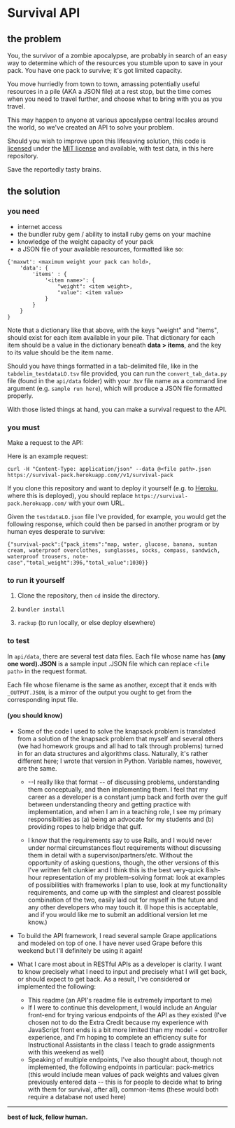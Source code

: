 # Survival API

## the problem

You, the survivor of a zombie apocalypse, are probably in search of an easy way to determine which of the resources you stumble upon to save in your pack. You have one pack to survive; it's got limited capacity.

You move hurriedly from town to town, amassing potentially useful resources in a pile (AKA a JSON file) at a rest stop, but the time comes when you need to travel further, and choose what to bring with you as you travel.

This may happen to anyone at various apocalypse central locales around the world, so we've created an API to solve your problem.

Should you wish to improve upon this lifesaving solution, this code is [licensed]("https://github.com/aerenchyma/survival-pack-api/blob/master/LICENSE") under the [MIT license]("http://opensource.org/licenses/MIT") and available, with test data, in this here repository.

Save the reportedly tasty brains.

## the solution

### you need

- internet access
- the bundler ruby gem / ability to install ruby gems on your machine
- knowledge of the weight capacity of your pack
- a JSON file of your available resources, formatted like so:

``` 
{'maxwt': <maximum weight your pack can hold>,
	'data': {
		'items' : {
			'<item name>': {
				"weight": <item weight>,
				"value": <item value>
			} 
		}	
  	}
} 
```

Note that a dictionary like that above, with the keys "weight" and "items", should exist for each item available in your pile. That dictionary for each item should be a value in the dictionary beneath **data > items**, and the key to its value should be the item name.

Should you have things formatted in a tab-delimited file, like in the ``` tabdelim_testdataLO.tsv ``` file provided, you can run the ``` convert_tab_data.py ``` file (found in the ``` api/data ``` folder) with your .tsv file name as a command line argument (e.g. ``` sample run here ```), which will produce a JSON file formatted properly.

With those listed things at hand, you can make a survival request to the API.

### you must

Make a request to the API:

Here is an example request:

```
curl -H "Content-Type: application/json" --data @<file path>.json https://survival-pack.herokuapp.com//v1/survival-pack  
```

If you clone this repository and want to deploy it yourself (e.g. to [Heroku]("http://heroku.com"), where this is deployed), you should replace ``` https://survival-pack.herokuapp.com/ ``` with your own URL.

Given the ``` testdataLO.json ``` file I've provided, for example, you would get the following response, which could then be parsed in another program or by human eyes desperate to survive:

```
{"survival-pack":{"pack_items":"map, water, glucose, banana, suntan cream, waterproof overclothes, sunglasses, socks, compass, sandwich, waterproof trousers, note-case","total_weight":396,"total_value":1030}}
```

### to run it yourself

1. Clone the repository, then ``` cd ``` inside the directory.

2. ``` bundler install ``` 

3. ``` rackup ``` (to run locally, or else deploy elsewhere)

### to test

In ``` api/data ```, there are several test data files. Each file whose name has **(any one word).JSON** is a sample input .JSON file which can replace ``` <file path> ``` in the request format. 

Each file whose filename is the same as another, except that it ends with ``` _OUTPUT.JSON ```, is a mirror of the output you ought to get from the corresponding input file.

#### (you should know)

- Some of the code I used to solve the knapsack problem is translated from a solution of the knapsack problem that myself and several others (we had homework groups and all had to talk through problems) turned in for an data structures and algorithms class. Naturally, it's rather different here; I wrote that version in Python. Variable names, however, are the same. 

	- --I really like that format -- of discussing problems, understanding them conceptually, and then implementing them. I feel that my career as a developer is a constant jump back and forth over the gulf between understanding theory and getting practice with implementation, and when I am in a teaching role, I see my primary responsibilities as (a) being an advocate for my students and (b) providing ropes to help bridge that gulf.

	- I know that the requirements say to use Rails, and I would never under normal circumstances flout requirements without discussing them in detail with a supervisor/partners/etc. Without the opportunity of asking questions, though, the other versions of this I've written felt clunkier and I think this is the best very-quick 8ish-hour representation of my problem-solving format: look at examples of possibilities with frameworks I plan to use, look at my functionality requirements, and come up with the simplest and clearest possible combination of the two, easily laid out for myself in the future and any other developers who may touch it. 
			(I hope this is acceptable, and if you would like me to submit an additional version let me know.)

- To build the API framework, I read several sample Grape applications and modeled on top of one. I have never used Grape before this weekend but I'll definitely be using it again!

- What I care most about in RESTful APIs as a developer is clarity. I want to know precisely what I need to input and precisely what I will get back, or should expect to get back. As a result, I've considered or implemented the following:
	- This readme (an API's readme file is extremely important to me)
	- If I were to continue this development, I would include an Angular front-end for trying various endpoints of the API as they existed (I've chosen not to do the Extra Credit because my experience with JavaScript front ends is a bit more limited than my model + controller experience, and I'm hoping to complete an efficiency suite for Instructional Assistants in the class I teach to grade assignments with this weekend as well)
	- Speaking of multiple endpoints, I've also thought about, though not implemented, the following endpoints in particular: pack-metrics (this would include mean values of pack weights and values given previously entered data -- this is for people to decide what to bring with them for survival, after all), common-items (these would both require a database not used here)

---

**best of luck, fellow human.**


